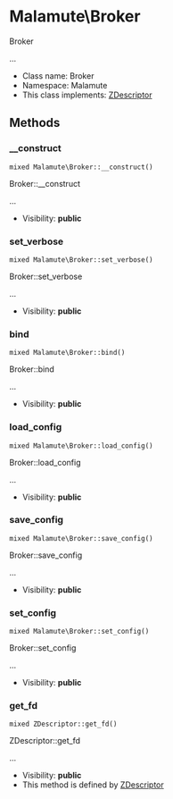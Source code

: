 Malamute\Broker
===============

Broker

...


* Class name: Broker
* Namespace: Malamute
* This class implements: [ZDescriptor](ZDescriptor.md)






Methods
-------


### __construct

    mixed Malamute\Broker::__construct()

Broker::__construct

...

* Visibility: **public**




### set_verbose

    mixed Malamute\Broker::set_verbose()

Broker::set_verbose

...

* Visibility: **public**




### bind

    mixed Malamute\Broker::bind()

Broker::bind

...

* Visibility: **public**




### load_config

    mixed Malamute\Broker::load_config()

Broker::load_config

...

* Visibility: **public**




### save_config

    mixed Malamute\Broker::save_config()

Broker::save_config

...

* Visibility: **public**




### set_config

    mixed Malamute\Broker::set_config()

Broker::set_config

...

* Visibility: **public**




### get_fd

    mixed ZDescriptor::get_fd()

ZDescriptor::get_fd

...

* Visibility: **public**
* This method is defined by [ZDescriptor](ZDescriptor.md)



